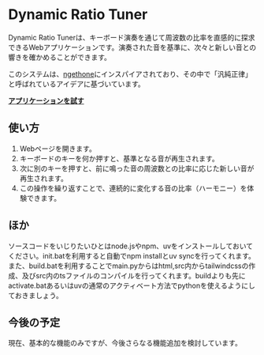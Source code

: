# Dynamic Ratio Tuner

Dynamic Ratio Tunerは、キーボード演奏を通じて周波数の比率を直感的に探求できるWebアプリケーションです。演奏された音を基準に、次々と新しい音との響きを確かめることができます。

このシステムは、[ngethone](https://ngethoma.github.io/ngethone/)にインスパイアされており、その中で「汎純正律」と呼ばれているアイデアに基づいています。

**[アプリケーションを試す](https://nemoshi-neko.github.io/Dynamic-Ratio-Tuner/)**

## 使い方

1.  Webページを開きます。
2.  キーボードのキーを何か押すと、基準となる音が再生されます。
3.  次に別のキーを押すと、前に鳴った音の周波数との比率に応じた新しい音が再生されます。
4.  この操作を繰り返すことで、連続的に変化する音の比率（ハーモニー）を体験できます。

## ほか

ソースコードをいじりたいひとはnode.jsやnpm、uvをインストールしておいてください。init.batを利用すると自動でnpm installとuv syncを行ってくれます。また、build.batを利用することでmain.pyからはhtml,src内からtailwindcssの作成、及びsrc内のtsファイルのコンパイルを行ってくれます。buildよりも先にactivate.batあるいはuvの通常のアクティベート方法でpythonを使えるようにしておきましょう。

## 今後の予定

現在、基本的な機能のみですが、今後さらなる機能追加を検討しています。